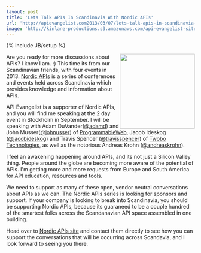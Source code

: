 ```yaml
---
layout: post
title: 'Lets Talk APIs In Scandinavia With Nordic APIs'
url: 'http://apievangelist.com2013/03/07/lets-talk-apis-in-scandinavia-with-nordic-apis/'
image: 'http://kinlane-productions.s3.amazonaws.com/api-evangelist-site/blog/nordic-apis-logo-2.png'
---
```

{% include JB/setup %}
<p>
     <a title="Nordic APIs" href="http://nordicapis.com/" target="_blank"><img src="https://s3.amazonaws.com/kinlane-productions/events/nordic-apis/nordic-apis-logo-2.png"  width="200" align="right" /></a>
</p>
<p>
     Are you ready for more discussions about APIs? I know I am. :) This time its from our Scandinavian friends, with four events in 2013. <a title="Nordic APIs" href="http://nordicapis.com/" target="_blank">Nordic APIs</a> is a series of conferences and events held across Scandinavia which provides knowledge and information about APIs.
</p>
<p>
     API Evangelist is a supporter of Nordic APIs, and you will find me speaking at the 2 day event in Stockholm in September. I will be speaking with Adam DuVander(<a href="https://twitter.com/@adamd">@adamd</a>) and John Musser(<a href="https://twitter.com/@johnusser">@johnusser</a>) of <a href="http://programmableweb.com">ProgrammableWeb</a>, Jacob Ideskog (<a href="https://twitter.com/@jacobideskog">@jacobideskog</a>) and Travis Spencer (<a href="https://twitter.com/@travisspencer">@travisspencer</a>) of <a href="http://www.twobotechnologies.com/">Twobo Technologies</a>, as well as the notorious Andreas Krohn (<a href="https://twitter.com/@andreaskrohn">@andreaskrohn</a>).
</p>
<p>
     I feel an awakening happening around APIs, and its not just a Silicon Valley thing. People around the globe are becoming more aware of the potential of APIs. I'm getting more and more requests from Europe and South America for API education, resources and tools.
</p>
<p>
     We need to support as many of these open, vendor neutral conversations about APIs as we can. The Nordic APIs series is looking for sponsors and support. If your company is looking to break into Scandinavia, you should be supporting Nordic APIs, because its guaraneed to be a couple hundred of the smartest folks across the Scandanavian API space assembled in one building.
</p>
<p>
     Head over to <a title="Nordic APIs" href="http://nordicapis.com/" target="_blank">Nordic APIs site</a> and contact them directly to see how you can support the conversations that will be occurring across Scandavia, and I look forward to seeing you there.
</p>
